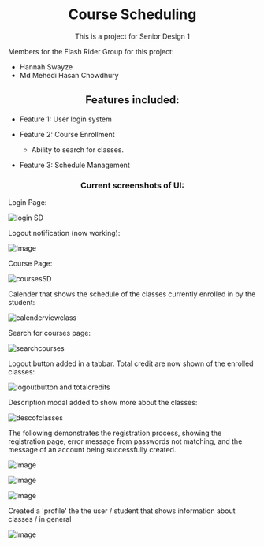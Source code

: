 


<h1 align="center">Course Scheduling</h1>
<p align="center">This is a project for Senior Design 1</p>

Members for the Flash Rider Group for this project:
- Hannah Swayze
- Md Mehedi Hasan Chowdhury


<h2 align="center">Features included:</h2>

- Feature 1: User login system

- Feature 2: Course Enrollment
	- Ability to search for classes.

- Feature 3: Schedule Management






<h3 align="center">Current screenshots of UI:</h3>

Login Page:

![login SD](https://github.com/user-attachments/assets/89a1a6fc-2e55-4ffe-9be9-58760a8fa819)



Logout notification (now working):

![Image](https://github.com/user-attachments/assets/fd4fa06c-cf63-4e3e-9f2f-7c1f1c0a69e5)



Course Page:

![coursesSD](https://github.com/user-attachments/assets/1eee3a62-bfd4-4acd-a361-e922808d342b)




Calender that shows the schedule of the classes currently enrolled in by the student: 



![calenderviewclass](https://github.com/user-attachments/assets/07b64ebd-ff7b-40f1-83f9-d8fd4ddf5566)




Search for courses page:



![searchcourses](https://github.com/user-attachments/assets/c9dd7801-2603-42c7-9315-87a8eb7d703f)




Logout button added in a tabbar. Total credit are now shown of the enrolled classes:


![logoutbutton and totalcredits](https://github.com/user-attachments/assets/99b19cc8-0f59-400f-8a25-7a5b6f3b3532)




Description modal added to show more about the classes:


![descofclasses](https://github.com/user-attachments/assets/4a815198-f5a9-4c8f-9f38-eacd6d7e7c31)




The following demonstrates the registration process, showing the registration page, error message from passwords not matching, and the message of an account being successfully created.

![Image](https://github.com/user-attachments/assets/7dc247ff-5ef7-4b58-93e6-1b6aabe92292)

![Image](https://github.com/user-attachments/assets/c4a3ca4d-d854-4e81-ba8d-8822856b90b0)


![Image](https://github.com/user-attachments/assets/2c69d2b4-8512-4acb-8f68-119278d3743f)


Created a 'profile' the the user / student that shows information about classes / in general

![Image](https://github.com/user-attachments/assets/93747244-e532-41b7-bcae-81dc1d6f969a)